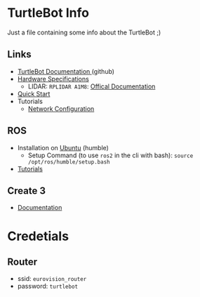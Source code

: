 # TurtleBot Info

Just a file containing some info about the TurtleBot ;)

## Links

- [TurtleBot Documentation ](https://turtlebot.github.io/turtlebot4-user-manual/)(github)
- [Hardware Specifications](https://www.ncnynl.com/archives/202208/5371.html)
    - LIDAR: `RPLIDAR A1M8`: [Offical Documentation](https://www.slamtec.com/en/Lidar/A1)
- [Quick Start](https://www.ncnynl.com/archives/202208/5372.html)
- Tutorials
    - [Network Configuration](https://www.ncnynl.com/archives/202208/5374.html)
 
## ROS

- Installation on [Ubuntu](https://docs.ros.org/en/humble/Installation/Ubuntu-Install-Debs.html) (humble)
    - Setup Command (to use `ros2` in the cli with bash): `source /opt/ros/humble/setup.bash`
- [Tutorials](https://docs.ros.org/en/humble/Tutorials.html)
 
## Create 3

- [Documentation](https://iroboteducation.github.io/create3_docs/)

# Credetials

## Router

- ssid: `eurovision_router`
- password: `turtlebot`
